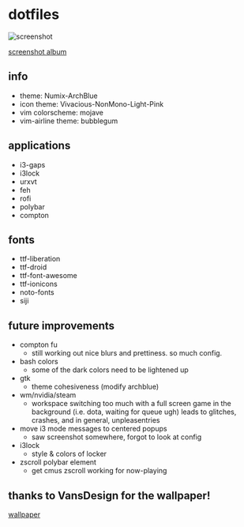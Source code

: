 # dotfiles

![screenshot](http://i.imgur.com/PpsgzjO.png)

[screenshot album](https://imgur.com/a/fGqVk)

## info
* theme: Numix-ArchBlue
* icon theme: Vivacious-NonMono-Light-Pink
* vim colorscheme: mojave
* vim-airline theme: bubblegum

## applications
* i3-gaps
* i3lock
* urxvt
* feh
* rofi 
* polybar 
* compton

## fonts
* ttf-liberation
* ttf-droid
* ttf-font-awesome
* ttf-ionicons
* noto-fonts
* siji<LeftMouse>

## future improvements
* compton fu
  - still working out nice blurs and prettiness. so much config.
* bash colors
  - some of the dark colors need to be lightened up
* gtk
  - theme cohesiveness (modify archblue)
* wm/nvidia/steam
  - workspace switching too much with a full screen game in the background (i.e. dota, waiting for queue ugh) leads to glitches, crashes, and in general, unpleasentries 
* move i3 mode messages to centered popups
  -  saw screenshot somewhere, forgot to look at config 
* i3lock
  - style & colors of locker
* zscroll polybar element
  - get cmus zscroll working for now-playing

## thanks to VansDesign for the wallpaper!
[wallpaper](https://www.reddit.com/r/wallpapers/comments/5jzzir/low_poly_wall_i_created_inspired_by_a_game_called/)
